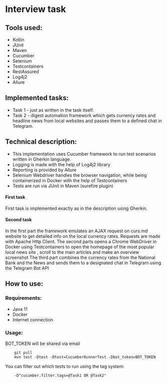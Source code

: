 # Interview task
## Tools used:
- Kotlin
- JUnit
- Maven
- Cucumber
- Selenium
- Testcontainers
- RestAssured
- Log4j2
- Allure

## Implemented tasks:
- Task 1 - just as written in the task itself.
- Task 2 - digest automation framework which gets currency rates and headline news from local websites and passes them to a defined chat in Telegram.

## Technical description:
- This implementation uses Cucumber framework to run test scenarios written in Gherkin language.
- Logging is made with the help of Log4j2 library
- Reporting is provided by Allure
- Selenium Webdriver handles the browser navigation, while being containerized in Docker with the help of Testcontainers
- Tests are run via JUnit in Maven (surefire plugin)

#### First task
First task is implemented exactly as in the description using Gherkin.

#### Second task
In the first part the framework emulates an AJAX request on curs.md website to get detailed info on the local currency rates. Requests are made with Apache Http Client.
The second parts opens a Chrome WebDriver in Docker using Testcontainers to open the homepage of the most popular local news site , scroll to the main articles and make an overview screenshot
The third part combines the currency rates from the National Bank and the News and sends them to a designated chat in Telegram using the Telegram Bot API

## How to use:
### Requirements:
- Java 11
- Docker
- Internet connection
### Usage:
BOT_TOKEN will be shared via email
```   
    git pull
    mvn test -Dtest -Dtest=CucumberRunnerTest -Dbot_token=BOT_TOKEN
```
You can filter out which tests to run using the tag system:
```
    -D"cucumber.filter.tags=@Task1 OR @Task2"
```